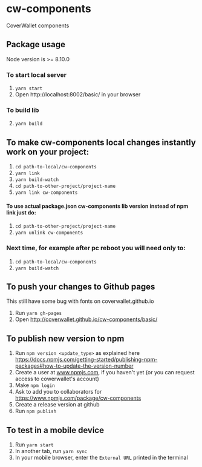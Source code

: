 # cw-components

CoverWallet components

## Package usage

Node version is >= 8.10.0

### To start local server
1.  ```yarn start```
2.  Open http://localhost:8002/basic/ in your browser

### To build lib
2.  ```yarn build```

##  To make cw-components local changes instantly work on your project:

1. ```cd path-to-local/cw-components```
2. ```yarn link```
3. ```yarn build-watch```
4. ```cd path-to-other-project/project-name```
5. ```yarn link cw-components```

#### To use actual package.json cw-components lib version instead of npm link just do:

1. ```cd path-to-other-project/project-name```
2. ```yarn unlink cw-components```

### Next time, for example after pc reboot you will need only to:

1. ```cd path-to-local/cw-components```
2. ```yarn build-watch```


## To push your changes to Github pages
This still have some bug with fonts on coverwallet.github.io

1. Run ```yarn gh-pages```
2. Open http://coverwallet.github.io/cw-components/basic/

## To publish new version to npm

1. Run ```npm version <update_type>``` as explained here https://docs.npmjs.com/getting-started/publishing-npm-packages#how-to-update-the-version-number
2. Create a user at www.npmjs.com, if you haven't yet (or you can request access to cowerwallet's account)
3. Make ```npm login```
4. Ask to add you to collaborators for https://www.npmjs.com/package/cw-components
5. Create a release version at github
6. Run ```npm publish```

## To test in a mobile device
1. Run ```yarn start```
2. In another tab, run ```yarn sync```
3. In your mobile browser, enter the ```External URL``` printed in the terminal
